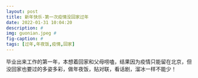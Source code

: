 ```yaml
---
layout: post
title: 新年快乐-第一次疫情没回家过年
date: 2022-01-31 10:04:20
description: #
img: guonian.jpeg #
fig-caption: #
tags: [过年,年夜饭,疫情,回家]
---
```

毕业出来工作的第一年，本想着回家和父母唠嗑，结果因为疫情只能留在北京，但没回家也要过的多姿多彩，做年夜饭，贴对联，看话剧，溜冰一样不能少！
